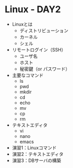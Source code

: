 # Linux - DAY2

+ Linuxとは
  + ディストリビューション
  + カーネル
  + シェル
+ リモートログイン（SSH）
  + ユーザ名
  + ホスト
  + 秘密鍵（or パスワード）
+ 主要なコマンド
  + ls
  + pwd
  + mkdir
  + cd
  + echo
  + mv
  + cp
  + rm
+ テキストエディタ
  + vi
  + nano
  + emacs
+ 演習1：Linuxコマンド
+ 演習2：テキストエディタ
+ 演習3：DBサーバの構築

